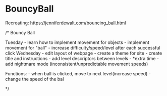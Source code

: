 # BouncyBall
Recreating: https://jenniferdewalt.com/bouncing_ball.html

/* Bouncy Ball

Tuesday
	- learn how to implement movement for objects
	- implement movement for "ball"
	- increase difficulty/speed/level after each successful click
Wednesday
	- edit layout of webpage
		- create a theme for site
		- create title and instructions
		- add level descriptors between levels
	- *extra time
		- add nightmare mode (inconsistent/unpredictable movement speeds)

Functions: 
	- when ball is clicked, move to next level(increase speed)
	- change the speed of the bal
  
*/
